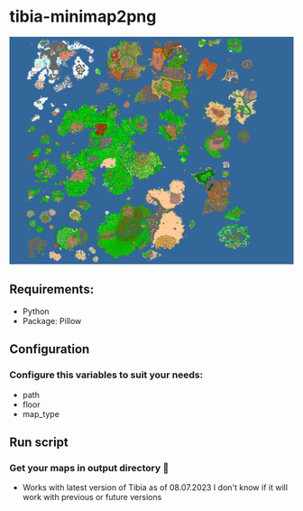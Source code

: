 # tibia-minimap2png
![Tibia minimap](output/Color-level-7.png?raw=true "Level 7")

## Requirements:
- Python
- Package: Pillow
  
## Configuration
### Configure this variables to suit your needs:
- path
- floor
- map_type
## Run script
### Get your maps in output directory 🧐
- Works with latest version of Tibia as of 08.07.2023 I don't know if it will work with previous or future versions
